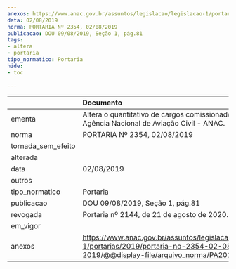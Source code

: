 ```yaml
---
anexos: https://www.anac.gov.br/assuntos/legislacao/legislacao-1/portarias/2019/portaria-no-2354-02-08-2019/@@display-file/arquivo_norma/PA2019-2354.pdf
data: 02/08/2019
norma: PORTARIA Nº 2354, 02/08/2019
publicacao: DOU 09/08/2019, Seção 1, pág.81
tags:
- altera
- portaria
tipo_normatico: Portaria
hide: 
- toc 
 
---
```


|                    | Documento                                                                                                                                        |
|:-------------------|:-------------------------------------------------------------------------------------------------------------------------------------------------|
| ementa             | Altera o quantitativo de cargos comissionados da Agência Nacional de Aviação Civil - ANAC.                                                       |
| norma              | PORTARIA Nº 2354, 02/08/2019                                                                                                                     |
| tornada_sem_efeito |                                                                                                                                                  |
| alterada           |                                                                                                                                                  |
| data               | 02/08/2019                                                                                                                                       |
| outros             |                                                                                                                                                  |
| tipo_normatico     | Portaria                                                                                                                                         |
| publicacao         | DOU 09/08/2019, Seção 1, pág.81                                                                                                                  |
| revogada           | Portaria nº 2144, de 21 de agosto de 2020.                                                                                                       |
| em_vigor           |                                                                                                                                                  |
| anexos             | https://www.anac.gov.br/assuntos/legislacao/legislacao-1/portarias/2019/portaria-no-2354-02-08-2019/@@display-file/arquivo_norma/PA2019-2354.pdf |